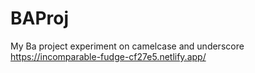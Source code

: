 # BAProj
My Ba project experiment on camelcase and underscore
https://incomparable-fudge-cf27e5.netlify.app/